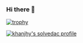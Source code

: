 ### Hi there 👋

<!--
**happybean4/happybean4** is a ✨ _special_ ✨ repository because its `README.md` (this file) appears on your GitHub profile.

Here are some ideas to get you started:

- 🔭 I’m currently working on ...
- 🌱 I’m currently learning ...
- 👯 I’m looking to collaborate on ...
- 🤔 I’m looking for help with ...
- 💬 Ask me about ...
- 📫 How to reach me: ...
- 😄 Pronouns: ...
- ⚡ Fun fact: ...
-->

[![trophy](https://github-profile-trophy.vercel.app/?username=happybean4)](https://github.com/happybean4/github-profile-trophy)

[![khanjhy's solvedac profile](http://mazassumnida.wtf/api/v2/generate_badge?boj=khanjhy)](https://solved.ac/profile/khanjhy) 
